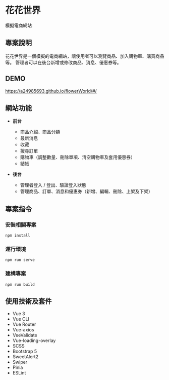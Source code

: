 # 花花世界
模擬電商網站

## 專案說明
花花世界是一個模擬的電商網站，讓使用者可以瀏覽商品、加入購物車、購買商品等。
管理者可以在後台新增或修改商品、消息、優惠券等。


## DEMO
https://a24985693.github.io/flowerWorld/#/

## 網站功能

- **前台**
  - 商品介紹、商品分類
  - 最新消息
  - 收藏
  - 搜尋訂單
  - 購物車（調整數量、刪除單項、清空購物車及套用優惠券）
  - 結帳

- **後台**
  - 管理者登入 / 登出、驗證登入狀態
  - 管理商品、訂單、消息和優惠券（新增、編輯、刪除、上架及下架）


## 專案指令

### 安裝相關專案
```
npm install
```

### 運行環境
```
npm run serve
```

### 建構專案
```
npm run build
```

## 使用技術及套件
- Vue 3
- Vue CLI
- Vue Router
- Vue-axios
- VeeValidate
- Vue-loading-overlay
- SCSS
- Bootstrap 5
- SweetAlert2
- Swiper
- Pinia
- ESLint